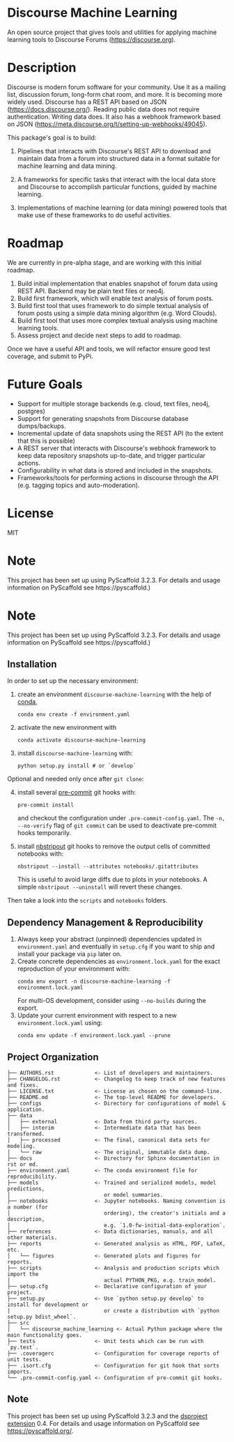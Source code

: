 Discourse Machine Learning
==========================

An open source project that gives tools and utilities for applying machine learning tools to Discourse Forums (https://discourse.org).




Description
===========


Discourse is modern forum software for your community. Use it as a mailing list, discussion forum, long-form chat room, and more. It is becoming more widely used.  Discourse has a REST API based on JSON (https://docs.discourse.org/). Reading public data does not require authentication. Writing data does. It also has a webhook framework based on JSON (https://meta.discourse.org/t/setting-up-webhooks/49045).


This package's goal is to build:

1. Pipelines that interacts with Discourse's REST API to download and maintain data from a forum into structured data in a format suitable for machine learning and data mining.

3. A frameworks for specific tasks that interact with the local data store and Discourse to accomplish particular functions, guided by machine learning.

4. Implementations of machine learning (or data mining) powered tools that make use of these frameworks to do useful activities.


Roadmap
========

We are currently in pre-alpha stage, and are working with this initial roadmap.

1. Build initial implementation that enables snapshot of forum data using REST API. Backend may be plain text files or neo4j.
2. Build first framework, which will enable text analysis of forum posts.
3. Build first tool that uses framework to do simple textual analysis of forum posts using a simple data mining algorithm (e.g. Word Clouds).
4. Build first tool that uses more complex textual analysis using machine learning tools.
5. Assess project and decide next steps to add to roadmap.

Once we have a useful API and tools, we will refactor ensure good test coverage, and submit to PyPi.

Future Goals
============

- Support for multiple storage backends (e.g. cloud, text files, neo4j, postgres)
- Support for generating snapshots from Discourse database dumps/backups.
- Incremental update of data snapshots using the REST API (to the extent that this is possible)
- A REST server that interacts with Discourse's webhook framework to keep data repository snapshots up-to-date, and trigger particular actions.
- Configurability in what data is stored and included in the snapshots.
- Frameworks/tools for performing actions in discourse through the API (e.g. tagging topics and auto-moderation).

License
=========

MIT



Note
====

This project has been set up using PyScaffold 3.2.3. For details and usage
information on PyScaffold see https://pyscaffold.)



Note
====

This project has been set up using PyScaffold 3.2.3. For details and usage
information on PyScaffold see https://pyscaffold.)

## Installation

In order to set up the necessary environment:

1. create an environment `discourse-machine-learning` with the help of [conda],
   ```
   conda env create -f environment.yaml
   ```
2. activate the new environment with
   ```
   conda activate discourse-machine-learning
   ```
3. install `discourse-machine-learning` with:
   ```
   python setup.py install # or `develop`
   ```

Optional and needed only once after `git clone`:

4. install several [pre-commit] git hooks with:
   ```
   pre-commit install
   ```
   and checkout the configuration under `.pre-commit-config.yaml`.
   The `-n, --no-verify` flag of `git commit` can be used to deactivate pre-commit hooks temporarily.

5. install [nbstripout] git hooks to remove the output cells of committed notebooks with:
   ```
   nbstripout --install --attributes notebooks/.gitattributes
   ```
   This is useful to avoid large diffs due to plots in your notebooks.
   A simple `nbstripout --uninstall` will revert these changes.


Then take a look into the `scripts` and `notebooks` folders.

## Dependency Management & Reproducibility

1. Always keep your abstract (unpinned) dependencies updated in `environment.yaml` and eventually
   in `setup.cfg` if you want to ship and install your package via `pip` later on.
2. Create concrete dependencies as `environment.lock.yaml` for the exact reproduction of your
   environment with:
   ```
   conda env export -n discourse-machine-learning -f environment.lock.yaml
   ```
   For multi-OS development, consider using `--no-builds` during the export.
3. Update your current environment with respect to a new `environment.lock.yaml` using:
   ```
   conda env update -f environment.lock.yaml --prune
   ```
## Project Organization

```
├── AUTHORS.rst             <- List of developers and maintainers.
├── CHANGELOG.rst           <- Changelog to keep track of new features and fixes.
├── LICENSE.txt             <- License as chosen on the command-line.
├── README.md               <- The top-level README for developers.
├── configs                 <- Directory for configurations of model & application.
├── data
│   ├── external            <- Data from third party sources.
│   ├── interim             <- Intermediate data that has been transformed.
│   ├── processed           <- The final, canonical data sets for modeling.
│   └── raw                 <- The original, immutable data dump.
├── docs                    <- Directory for Sphinx documentation in rst or md.
├── environment.yaml        <- The conda environment file for reproducibility.
├── models                  <- Trained and serialized models, model predictions,
│                              or model summaries.
├── notebooks               <- Jupyter notebooks. Naming convention is a number (for
│                              ordering), the creator's initials and a description,
│                              e.g. `1.0-fw-initial-data-exploration`.
├── references              <- Data dictionaries, manuals, and all other materials.
├── reports                 <- Generated analysis as HTML, PDF, LaTeX, etc.
│   └── figures             <- Generated plots and figures for reports.
├── scripts                 <- Analysis and production scripts which import the
│                              actual PYTHON_PKG, e.g. train_model.
├── setup.cfg               <- Declarative configuration of your project.
├── setup.py                <- Use `python setup.py develop` to install for development or
|                              or create a distribution with `python setup.py bdist_wheel`.
├── src
│   └── discourse_machine_learning <- Actual Python package where the main functionality goes.
├── tests                   <- Unit tests which can be run with `py.test`.
├── .coveragerc             <- Configuration for coverage reports of unit tests.
├── .isort.cfg              <- Configuration for git hook that sorts imports.
└── .pre-commit-config.yaml <- Configuration of pre-commit git hooks.
```

## Note

This project has been set up using PyScaffold 3.2.3 and the [dsproject extension] 0.4.
For details and usage information on PyScaffold see https://pyscaffold.org/.

[conda]: https://docs.conda.io/
[pre-commit]: https://pre-commit.com/
[Jupyter]: https://jupyter.org/
[nbstripout]: https://github.com/kynan/nbstripout
[Google style]: http://google.github.io/styleguide/pyguide.html#38-comments-and-docstrings
[dsproject extension]: https://github.com/pyscaffold/pyscaffoldext-dsproject
